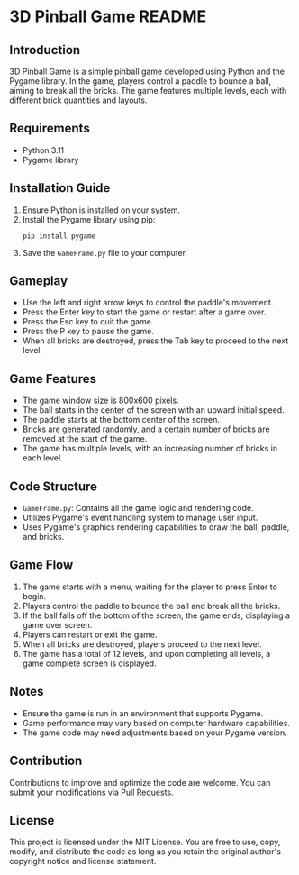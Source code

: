 # 3D Pinball Game README

## Introduction

3D Pinball Game is a simple pinball game developed using Python and the Pygame library. In the game, players control a paddle to bounce a ball, aiming to break all the bricks. The game features multiple levels, each with different brick quantities and layouts.

## Requirements

- Python 3.11
- Pygame library

## Installation Guide

1. Ensure Python is installed on your system.
2. Install the Pygame library using pip:
   ```
   pip install pygame
   ```
3. Save the `GameFrame.py` file to your computer.

## Gameplay

- Use the left and right arrow keys to control the paddle's movement.
- Press the Enter key to start the game or restart after a game over.
- Press the Esc key to quit the game.
- Press the P key to pause the game.
- When all bricks are destroyed, press the Tab key to proceed to the next level.

## Game Features

- The game window size is 800x600 pixels.
- The ball starts in the center of the screen with an upward initial speed.
- The paddle starts at the bottom center of the screen.
- Bricks are generated randomly, and a certain number of bricks are removed at the start of the game.
- The game has multiple levels, with an increasing number of bricks in each level.

## Code Structure

- `GameFrame.py`: Contains all the game logic and rendering code.
- Utilizes Pygame's event handling system to manage user input.
- Uses Pygame's graphics rendering capabilities to draw the ball, paddle, and bricks.

## Game Flow

1. The game starts with a menu, waiting for the player to press Enter to begin.
2. Players control the paddle to bounce the ball and break all the bricks.
3. If the ball falls off the bottom of the screen, the game ends, displaying a game over screen.
4. Players can restart or exit the game.
5. When all bricks are destroyed, players proceed to the next level.
6. The game has a total of 12 levels, and upon completing all levels, a game complete screen is displayed.

## Notes

- Ensure the game is run in an environment that supports Pygame.
- Game performance may vary based on computer hardware capabilities.
- The game code may need adjustments based on your Pygame version.

## Contribution

Contributions to improve and optimize the code are welcome. You can submit your modifications via Pull Requests.

## License

This project is licensed under the MIT License. You are free to use, copy, modify, and distribute the code as long as you retain the original author's copyright notice and license statement.
